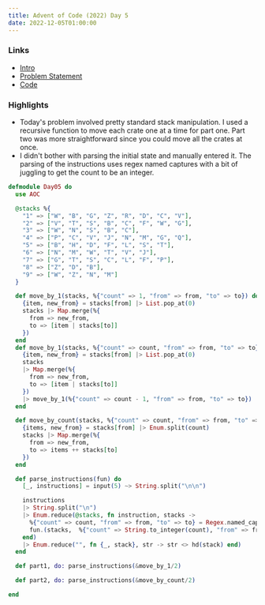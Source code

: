 ```yaml
---
title: Advent of Code (2022) Day 5
date: 2022-12-05T01:00:00
---
```


### Links

- [Intro](https://sethcalebweeks.com/advent-of-code-2022-in-elixir/)
- [Problem Statement](https://adventofcode.com/2022/day/5)
- [Code](https://github.com/sethcalebweeks/advent-of-code-2022/blob/main/lib/Day05.ex)

### Highlights

- Today's problem involved pretty standard stack manipulation. I used a recursive function to move each crate one at a time for part one. Part two was more straightforward since you could move all the crates at once.
- I didn't bother with parsing the initial state and manually entered it. The parsing of the instructions uses regex named captures with a bit of juggling to get the count to be an integer.

```elixir
defmodule Day05 do
  use AOC

  @stacks %{
    "1" => ["W", "B", "G", "Z", "R", "D", "C", "V"],
    "2" => ["V", "T", "S", "B", "C", "F", "W", "G"],
    "3" => ["W", "N", "S", "B", "C"],
    "4" => ["P", "C", "V", "J", "N", "M", "G", "Q"],
    "5" => ["B", "H", "D", "F", "L", "S", "T"],
    "6" => ["N", "M", "W", "T", "V", "J"],
    "7" => ["G", "T", "S", "C", "L", "F", "P"],
    "8" => ["Z", "D", "B"],
    "9" => ["W", "Z", "N", "M"]
  }

  def move_by_1(stacks, %{"count" => 1, "from" => from, "to" => to}) do
    {item, new_from} = stacks[from] |> List.pop_at(0)
    stacks |> Map.merge(%{
      from => new_from,
      to => [item | stacks[to]]
    })
  end
  def move_by_1(stacks, %{"count" => count, "from" => from, "to" => to}) do
    {item, new_from} = stacks[from] |> List.pop_at(0)
    stacks
    |> Map.merge(%{
      from => new_from,
      to => [item | stacks[to]]
    })
    |> move_by_1(%{"count" => count - 1, "from" => from, "to" => to})
  end

  def move_by_count(stacks, %{"count" => count, "from" => from, "to" => to}) do
    {items, new_from} = stacks[from] |> Enum.split(count)
    stacks |> Map.merge(%{
      from => new_from,
      to => items ++ stacks[to]
    })
  end

  def parse_instructions(fun) do
    [_, instructions] = input(5) ~> String.split("\n\n")

    instructions
    |> String.split("\n")
    |> Enum.reduce(@stacks, fn instruction, stacks ->
      %{"count" => count, "from" => from, "to" => to} = Regex.named_captures(~r/move (?<count>.*) from (?<from>.*) to (?<to>.*)/, instruction)
      fun.(stacks,  %{"count" => String.to_integer(count), "from" => from, "to" => to})
    end)
    |> Enum.reduce("", fn {_, stack}, str -> str <> hd(stack) end)
  end

  def part1, do: parse_instructions(&move_by_1/2)

  def part2, do: parse_instructions(&move_by_count/2)

end
```
